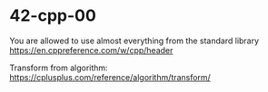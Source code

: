 # 42-cpp-00

You are allowed to use almost everything from the standard library
https://en.cppreference.com/w/cpp/header

Transform from algorithm:
https://cplusplus.com/reference/algorithm/transform/

